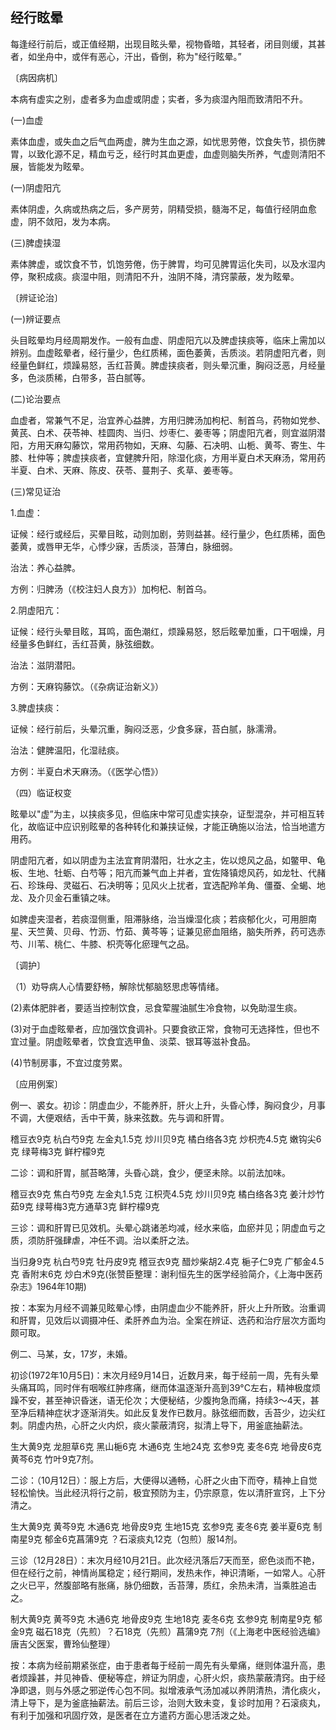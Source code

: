 ## 经行眩晕

每逢经行前后，或正值经期，出现目眩头晕，视物昏暗，其轻者，闭目则缓，其甚者，如坐舟中，或伴有恶心，汗出，昏倒，称为"经行眩晕。”

〔病因病机〕

本病有虚实之别，虚者多为血虚或阴虚；实者，多为痰湿內阻而致清阳不升。

(一)血虚

素体血虚，或失血之后气血两虚，脾为生血之源，如忧思劳倦，饮食失节，损伤脾胃，以致化源不足，精血亏乏，经行时其血更虚，血虚则脑失所养，气虚则清阳不展，皆能发为眩晕。

(一)阴虚阳亢

素体阴虚，久病或热病之后，多产房劳，阴精受损，髓海不足，每值行经阴血愈虚，阴不敛阳，发为本病。

(三)脾虚挟湿

素体脾虚，或饮食不节，饥饱劳倦，伤于脾胃，均可见脾胃运化失司，以及水湿内停，聚积成痰。痰湿中阻，则清阳不升，浊阴不降，清窍蒙蔽，发为眩晕。

〔辨证论治〕

(一)辨证要点

头目眩晕均月经周期发作。一般有血虚、阴虚阳亢以及脾虚挟痰等，临床上需加以辨别。血虚眩晕者，经行量少，色红质稀，面色萎黄，舌质淡。若阴虚阳亢者，则经量色鲜红，烦躁易怒，舌红苔黄。脾虚挟痰者，则头晕沉重，胸闷泛恶，月经量多，色淡质稀，白带多，苔白腻等。

(二)论治要点

血虚者，常兼气不足，治宜养心益脾，方用归脾汤加枸杞、制首乌，药物如党参、黄芪、白术、茯苓神、桂圆肉、当归、炒枣仁、姜枣等；阴虚阳亢者，则宜滋阴潜阳，方用天麻勾藤饮，常用药物如，天麻、勾藤、石决明、山栀、黄芩、寄生、牛膝、杜仲等；脾虚挟痰者，宜健脾升阳，除湿化痰，方用半夏白术天麻汤，常用药半夏、白术、天麻、陈皮、茯苓、蔓荆子、炙草、姜枣等。

(三)常见证治

1.血虚：

证候：经行或经后，买晕目眩，动则加剧，劳则益甚。经行量少，色红质稀，面色萎黄，或唇甲无华，心悸少寐，舌质淡，苔薄白，脉细弱。

治法：养心益脾。

方例：归脾汤（《校注妇人良方》）加枸杞、制首乌。

2.阴虚阳亢：

证候：经行头晕目眩，耳鸣，面色潮红，烦躁易怒，怒后眩晕加重，口干咽燥，月经量多色鲜红，舌红苔黄，脉弦细数。

治法：滋阴潜阳。

方例：天麻钩藤饮。（《杂病证治新义》）

3.脾虚挟痰：

证候：经行前后，头晕沉重，胸闷泛恶，少食多寐，苔白腻，脉濡滑。

治法：健脾温阳，化湿祛痰。

方例：半夏白术天麻汤。（《医学心悟》）

（四）临证权变

眩晕以"虚”为主，以挟痰多见，但临床中常可见虚实挟杂，证型混杂，并可相互转化，故临证中应识别眩晕的各种转化和兼挟证候，才能正确施以治法，恰当地遣方用药。

阴虚阳亢者，如以阴虚为主法宜育阴潜阳，壮水之主，佐以熄风之品，如鳖甲、龟板、生地、牡蛎、白芍等；阳亢而兼气血上并者，宜佐降镇熄风药，如龙牡、代赭石、珍珠母、灵磁石、石决明等；见风火上扰者，宜选配羚羊角、僵蚕、全蝎、地龙、及介贝金石重镇之味。

如脾虚夹湿者，若痰湿侧重，阻滞脉络，治当燥湿化痰；若痰郁化火，可用胆南星、天竺黄、贝母、竹沥、竹茹、黄芩等；证兼见瘀血阻络，脑失所养，药可选赤芍、川苇、桃仁、牛膝、枳壳等化瘀理气之品。

〔调护〕

（1）劝导病人心情要舒畅，解除忧郁脑怒思虑等情绪。

(2)素体肥胖者，要适当控制饮食，忌食荤腥油腻生冷食物，以免助湿生痰。

(3)对于血虚眩晕者，应加强饮食调补。只要食欲正常，食物可无选择性，但也不宜过量。阴虚眩晕者，饮食宜选甲鱼、淡菜、银耳等滋补食品。

(4)节制房事，不宜过度劳累。

〔应用例案〕

例一、裘女。初诊：阴虚血少，不能养肝，肝火上升，头昏心悸，胸闷食少，月事不调，大便艰结，舌中干黄，脉来弦数。先与调和肝胃。

稽豆衣9克     杭白芍9克    左金丸1.5克     炒川贝9克    橘白络各3克     炒枳売4.5克     嫩钩尖6克    绿萼梅3克    鲜柠檬9克

二诊：调和肝胃，腻苔略薄，头昏心跳，食少，便坚未除。以前法加味。

稽豆衣9克     焦白芍9克    左金丸1.5克     江枳壳4.5克    炒川贝9克    橘白络各3克     姜汁炒竹茹9克     绿萼梅3克方通草3克     鲜柠檬9克

三诊：调和肝胃已见效机。头晕心跳诸恙均减，经水来临，血瘀并见；阴虚血亏之质，须防肝强肆虐，冲任不调。治以柔肝之法。

当归身9克     杭白芍9克     牡丹皮9克     稽豆衣9克     醋炒柴胡2.4克     梔子仁9克     广郁金4.5克     香附末6克    炒白术9克(张赞臣整理：谢利恒先生的医学经验简介，《上海中医药杂志》1964年10期)

按：本案为月经不调兼见眩晕心悸，由阴虚血少不能养肝，肝火上升所致。治重调和肝胃，见效后以调摄冲任、柔肝养血为治。全案在辨证、选药和治疗层次方面均颇可取。

例二、马某，女，17岁，未婚。

初诊(1972年10月5日)：末次月经9月14日，近数月来，每于经前一周，先有头晕头痛耳鸣，同时伴有咽喉红肿疼痛，继而体温逐渐升高到39°C左右，精神极度烦躁不安，甚至神识昏迷，语无伦次；大便秘结，少腹拘急而痛，持续3〜4天，甚至净后精神症状才逐渐消失。如此反复发作已数月。脉弦细而数，舌苔少，边尖红刺。阴虚内热，心肝之火内炽，痰火蒙蔽清窍，拟清上导下，用釜底抽薪法。

生大黄9克    龙胆草6克    黑山梔6克    木通6克    生地24克    玄参9克     麦冬6克    地骨皮6克     黄芩6克    竹叶9克7剂。

二诊：（10月12日）：服上方后，大便得以通畅，心肝之火由下而夺，精神上自觉轻松愉快。当此经汛将行之前，极宜预防为主，仍宗原意，佐以清肝宣窍，上下分清之。

生大黄9克    黄芩9克    木通6克    地骨皮9克    生地15克    玄参9克    麦冬6克    姜半夏6克     制南星9克    郁金6克菖蒲9克    ？石滚痰丸12克（包煎）服14剂。

三诊（12月28日）：末次月经10月21日。此次经汛落后7天而至，瘀色淡而不艳，但在经行之前，神情尚属稳定；经行期间，发热未作，神识清晰，一如常人。心肝之火已平，然腹部略有胀痛，脉仍细数，舌苔薄，质红，余热未清，当乘胜追击之。

制大黄9克   黄芩9克    木通6克    地骨皮9克    生地18克    麦冬6克    玄参9克    制南星9克     郁金9克     磁石18克（先煎）？石18克（先煎）菖蒲9克    7剂（《上海老中医经验选编》唐吉父医案，曹玲仙整理）

按：本病为经前期紧张症，由于患者每于经前一周先有头晕痛，继则体温升高，患者烦躁甚，并见神昏、便秘等症，辨证为阴虛，心肝火炽，痰热蒙蔽清窍。由于经净即退，则与外感之邪逆传心包不同。拟增液承气汤加减以养阴清热，清化痰火，清上导下，是为釜底抽薪法。前后三诊，治则大致未变，复诊时加用？石滚痰丸，有利于加强和巩固疗效，是医者在立方遣药方面心思活泼之处。
